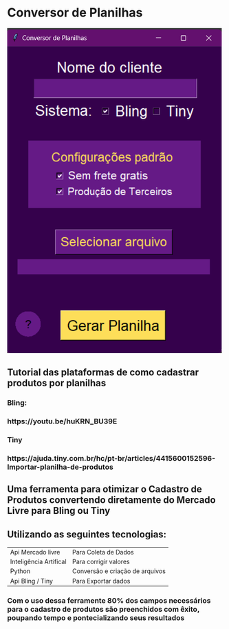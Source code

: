 # Conversor de Planilhas
![header](https://raw.githubusercontent.com/MambaGIT/accounts/main/Screenshot_1.png)

<h2>Tutorial das plataformas de como cadastrar produtos por planilhas </h2>

<h3>Bling:</h3>
<h3>https://youtu.be/huKRN_BU39E</h3>
<h3>Tiny</h3>
<h3>https://ajuda.tiny.com.br/hc/pt-br/articles/4415600152596-Importar-planilha-de-produtos</h3>


<h2> Uma ferramenta para otimizar o Cadastro de Produtos convertendo diretamente do Mercado Livre para Bling ou Tiny</h2>

<h2>Utilizando as seguintes tecnologias:</h2>
<table>
  <tr>
      <td>Api Mercado livre</td>
      <td>Para Coleta de Dados</td>
  </tr>
  <tr>
      <td>Inteligência Artifical</td>
      <td>Para corrigir valores</td>
  </tr>
  <tr>
      <td>Python</td>
      <td>Conversão e criação de arquivos</td>
  </tr>
  <tr>
      <td>Api Bling / Tiny </td>
      <td>Para Exportar dados</td>
  </tr>
</table>
<h3>Com o uso dessa ferramente 80% dos campos necessários para o cadastro de produtos são preenchidos com êxito, poupando tempo e pontecializando seus resultados <h3>
